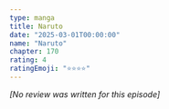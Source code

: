 ```yaml
---
type: manga
title: Naruto
date: "2025-03-01T00:00:00"
name: "Naruto"
chapter: 170
rating: 4
ratingEmoji: "⭐️⭐️⭐️⭐️"
---
```


_[No review was written for this episode]_